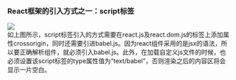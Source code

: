 ### React框架的引入方式之一：script标签   
  ![](../script-way.png)  
  如上图所示，script标签引入的方式需要在react.js及react.dom.js的标签上添加属性crossorigin，同时还需要引进babel.js。因为react组件采用的是jsx的语法，所以要正确解析组件，就必须引入babel.js。此外，在加载自定义js文件的时候，也必须设置该script标签的type属性值为“text/babel”，否则渲染之后的内容区将会显示一片空白。